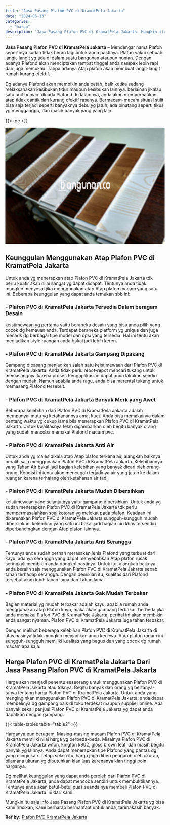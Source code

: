 ```yaml
---
title: "Jasa Pasang Plafon PVC di KramatPela Jakarta"
date: "2024-06-13"
categories: 
  - "harga"
description: "Jasa Pasang Plafon PVC di KramatPela Jakarta. Mungkin itu saja info Jasa Pasang Plafon PVC di KramatPela Jakarta yg bisa kami rincikan, Kami berharap bermanf..."
---
```


**Jasa Pasang Plafon PVC di KramatPela Jakarta** – Mendengar nama Plafon sepertinya sudah tidak heran lagi untuk anda pastinya. Plafon yakni sebuah langit-langit yg ada di dalam suatu bangunan ataupun hunian. Dengan adanya Plafond akan menciptakan tempat tinggal anda nampak lebih rapi dan juga memukau. Tanpa adanya Atap plafon akan membuat langit-langit rumah kurang efektif.

Dg adanya Plafond akan membikin anda betah, baik ketika sedang melaksanakan kesibukan tidur maupun kesibukan lainnya. berlainan jikalau satu unit hunian tdk ada Plafond di dalamnya, anda akan memperhatikan atap tidak cantik dan kurang efektif rasanya. Bermacam-macam situasi sulit bisa saja terjadi seperti banyaknya debu yg jatuh, ada binatang seperti tikus yg mengganggu, dan masih banyak yang yang lain.

{{< toc >}}

![Jasa Pasang Plafon PVC di KramatPela Jakarta](/images/flafond-pvc-murah17.png)

## Keunggulan Menggunakan Atap Plafon PVC di KramatPela Jakarta

Untuk anda yg menerapkan atap Plafon PVC di KramatPela Jakarta tdk perlu kuatir akan nilai sangat yg dapat didapat. Tentunya anda tidak mungkin menyesal jika menggunakan atap Atap plafon macam yang satu ini. Beberapa keunggulan yang dapat anda temukan sbb ini:

### \- Plafon PVC di KramatPela Jakarta Tersedia Dalam beragam Desain

keistimewaan yg pertama yaitu beraneka desain yang bisa anda pilih yang cocok dg kemauan anda. Terdapat beraneka platform yg unique dan juga menarik dg berbagai tipe model dan opsi yang tersedia. Hal ini tentu akan menjadikan style ruangan anda bakal jadi lebih keren.

### \- Plafon PVC di KramatPela Jakarta Gampang Dipasang

Gampang dipasang menjadikan salah satu keistimewaan dari Plafon PVC di KramatPela Jakarta. Anda tidak perlu repot-repot mencari tukang untuk memasangnya karena proses Pengaplikasian dapat anda lakukan sendiri dengan mudah. Namun apabila anda ragu, anda bisa merental tukang untuk memasang Plafond tersebut.

### \- Plafon PVC di KramatPela Jakarta Banyak Merk yang Awet

Beberapa kelebihan dari Plafon PVC di KramatPela Jakarta adalah mempunyai mutu yg ketahanannya amat kuat. Anda bisa memakainya dalam bentang waktu yg cukup lama bila menerapkan Plafon PVC di KramatPela Jakarta. Untuk kwalitasnya telah digambarkan oleh begitu banyak orang yang sudah mencoba memakai Plafond macam pvc.

### \- Plafon PVC di KramatPela Jakarta Anti Air

Untuk anda yg males dikala atap Atap plafon terkena air, alangkah baiknya beralih saja menggunakan Plafon PVC di KramatPela Jakarta. Kelebihannya yang Tahan Air bakal jadi bagian kelebihan yang banyak dicari oleh orang-orang. Kondisi ini tentu akan mencegah terjadinya air yang jatuh ke dalam ruangan karena terhalang oleh ketahanan air tadi.

### \- Plafon PVC di KramatPela Jakarta Mudah Dibersihkan

keistimewaan yang selanjutnya yaitu gampang dibersihkan. Untuk anda yg sudah menerapkan Plafon PVC di KramatPela Jakarta tdk perlu mempermasalahkan soal kotoran yg melekat pada plafon. Keadaan ini dikarenakan Plafon PVC di KramatPela Jakarta sungguh-sungguh mudah dibersihkan. kelebihan yang satu ini bakal jadi bagian ciri khas tersendiri diperbandingkan dengan Atap plafon lainnya.

### \- Plafon PVC di KramatPela Jakarta Anti Serangga

Tentunya anda sudah pernah merasakan jenis Plafond yang terbuat dari kayu, adanya serangga yang dapat menyebabkan Atap plafon rusak seringkali membikin anda dongkol pastinya. Untuk itu, alangkah baiknya anda beralih saja menggunakan Plafon PVC di KramatPela Jakarta sebab tahan terhadap serangga. Dengan demikian itu, kualitas dari Plafond tersebut akan lebih tahan lama dan Tahan lama.

### \- Plafon PVC di KramatPela Jakarta Gak Mudah Terbakar

Bagian material yg mudah terbakar adalah kayu, apabila rumah anda menggunakan atap Plafon kayu, maka akan gampang terbakar. berbeda jika anda memakai Plafon PVC di KramatPela Jakarta, perihal ini akan membikin anda sangat nyaman. Plafon PVC di KramatPela Jakarta juga tahan terbakar.

Dengan melihat beberapa kelebihan Plafon PVC di KramatPela Jakarta di atas pasinya tidak mungkin menjadikan anda kecewa. Atap plafon ragam ini sungguh-sungguh memiliki kualitas yang bagus dan yang cocok dg rumah macam apa saja.

## Harga Plafon PVC di KramatPela Jakarta Dari Jasa Pasang Plafon PVC di KramatPela Jakarta

Harga akan menjadi penentu seseorang untuk menggunakan Plafon PVC di KramatPela Jakarta atau tdknya. Begitu banyak dari orang yg bertanya-tanya tentang harga Plafon PVC di KramatPela Jakarta. Untuk anda yang menginginkan menggunakan Plafon PVC di KramatPela Jakarta, anda dapat membelinya dg gampang baik di toko terdekat maupun supplier online. Ada banyak sekali penjual Plafon PVC di KramatPela Jakarta yg dapat anda dapatkan dengan gampang.

{{< table-tables table="table2" >}}

Harganya pun beragam, Masing-masing macam Plafon PVC di KramatPela Jakarta memiliki nilai harga yg berbeda-beda. Misalnya Plafon PVC di KramatPela Jakarta wifon, kingfon k902, gloss brown leaf, dan masih begitu banyak yg lainnya. Anda dapat menerapkan tipe Plafond yang pantas dg yang diinginkan. Tetapi selain itu, harga juga diberi pengaruh oleh ukuran, bilamana ukuran yg dibutuhkan kian luas karenanya kian tinggi poin harganya.

Dg melihat keunggulan yang dapat anda peroleh dari Plafon PVC di KramatPela Jakarta, anda dapat mencoba sendiri untuk membuktikannya. Tentunya anda akan betul-betul puas seandainya membeli Plafon PVC di KramatPela Jakarta ini dari kami.

Mungkin itu saja info Jasa Pasang Plafon PVC di KramatPela Jakarta yg bisa kami rincikan, Kami berharap bermanfaat untuk anda, terimakasih banyak.

**Ref by:** [Plafon PVC KramatPela Jakarta](https://id.wikipedia.org/wiki/Plafon)
